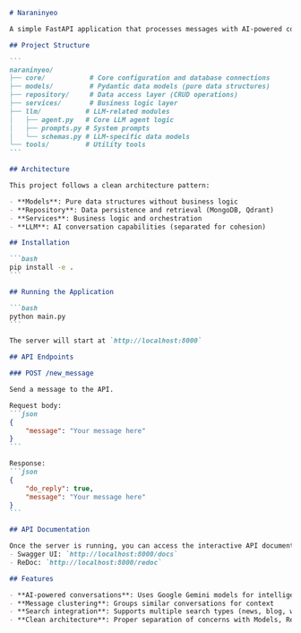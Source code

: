 ````markdown
# Naraninyeo

A simple FastAPI application that processes messages with AI-powered conversation capabilities.

## Project Structure

```
naraninyeo/
├── core/           # Core configuration and database connections
├── models/         # Pydantic data models (pure data structures)
├── repository/     # Data access layer (CRUD operations)
├── services/       # Business logic layer
├── llm/           # LLM-related modules
│   ├── agent.py   # Core LLM agent logic
│   ├── prompts.py # System prompts
│   └── schemas.py # LLM-specific data models
└── tools/         # Utility tools
```

## Architecture

This project follows a clean architecture pattern:

- **Models**: Pure data structures without business logic
- **Repository**: Data persistence and retrieval (MongoDB, Qdrant)
- **Services**: Business logic and orchestration
- **LLM**: AI conversation capabilities (separated for cohesion)

## Installation

```bash
pip install -e .
```

## Running the Application

```bash
python main.py
```

The server will start at `http://localhost:8000`

## API Endpoints

### POST /new_message

Send a message to the API.

Request body:
```json
{
    "message": "Your message here"
}
```

Response:
```json
{
    "do_reply": true,
    "message": "Your message here"
}
```

## API Documentation

Once the server is running, you can access the interactive API documentation at:
- Swagger UI: `http://localhost:8000/docs`
- ReDoc: `http://localhost:8000/redoc`

## Features

- **AI-powered conversations**: Uses Google Gemini models for intelligent responses
- **Message clustering**: Groups similar conversations for context
- **Search integration**: Supports multiple search types (news, blog, web, etc.)
- **Clean architecture**: Proper separation of concerns with Models, Repository, Services, and LLM layers

````
